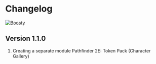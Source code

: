 # Changelog
[![Boosty](https://img.shields.io/badge/Boosty-Metofay?logo=boosty&color=%23FFFFFF)](https://boosty.to/metofay)

## Version 1.1.0
1. Creating a separate module Pathfinder 2E: Token Pack (Character Gallery)